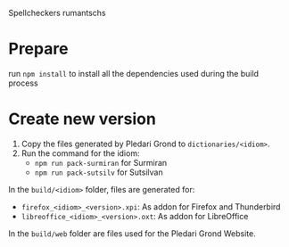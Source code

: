 Spellcheckers rumantschs

# Prepare
run `npm install` to install all the dependencies used during the build process

# Create new version
1. Copy the files generated by Pledari Grond to `dictionaries/<idiom>`.
1. Run the command for the idiom:
   - `npm run pack-surmiran` for Surmiran
   - `npm run pack-sutsilv` for Sutsilvan

In the `build/<idiom>` folder, files are generated for:
- `firefox_<idiom>_<version>.xpi`: As addon for Firefox and Thunderbird
- `libreoffice_<idiom>_<version>.oxt`: As addon for LibreOffice

In the `build/web` folder are files used for the Pledari Grond Website.
